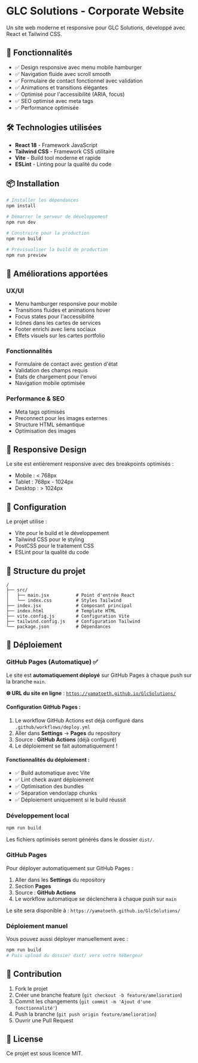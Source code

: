 # GLC Solutions - Corporate Website

Un site web moderne et responsive pour GLC Solutions, développé avec React et Tailwind CSS.

## 🚀 Fonctionnalités

- ✅ Design responsive avec menu mobile hamburger
- ✅ Navigation fluide avec scroll smooth
- ✅ Formulaire de contact fonctionnel avec validation
- ✅ Animations et transitions élégantes
- ✅ Optimisé pour l'accessibilité (ARIA, focus)
- ✅ SEO optimisé avec meta tags
- ✅ Performance optimisée

## 🛠 Technologies utilisées

- **React 18** - Framework JavaScript
- **Tailwind CSS** - Framework CSS utilitaire
- **Vite** - Build tool moderne et rapide
- **ESLint** - Linting pour la qualité du code

## 📦 Installation

```bash
# Installer les dépendances
npm install

# Démarrer le serveur de développement
npm run dev

# Construire pour la production
npm run build

# Prévisualiser la build de production
npm run preview
```

## 🎨 Améliorations apportées

### UX/UI
- Menu hamburger responsive pour mobile
- Transitions fluides et animations hover
- Focus states pour l'accessibilité
- Icônes dans les cartes de services
- Footer enrichi avec liens sociaux
- Effets visuels sur les cartes portfolio

### Fonctionnalités
- Formulaire de contact avec gestion d'état
- Validation des champs requis
- États de chargement pour l'envoi
- Navigation mobile optimisée

### Performance & SEO
- Meta tags optimisés
- Preconnect pour les images externes
- Structure HTML sémantique
- Optimisation des images

## 📱 Responsive Design

Le site est entièrement responsive avec des breakpoints optimisés :
- Mobile : < 768px
- Tablet : 768px - 1024px  
- Desktop : > 1024px

## 🔧 Configuration

Le projet utilise :
- Vite pour le build et le développement
- Tailwind CSS pour le styling
- PostCSS pour le traitement CSS
- ESLint pour la qualité du code

## 📝 Structure du projet

```
/
├── src/
│   ├── main.jsx          # Point d'entrée React
│   └── index.css         # Styles Tailwind
├── index.jsx             # Composant principal
├── index.html            # Template HTML
├── vite.config.js        # Configuration Vite
├── tailwind.config.js    # Configuration Tailwind
└── package.json          # Dépendances
```

## 🚀 Déploiement

### GitHub Pages (Automatique) ✅

Le site est **automatiquement déployé** sur GitHub Pages à chaque push sur la branche `main`.

**🌐 URL du site en ligne** : [`https://yamatoeth.github.io/GlcSolutions/`](https://yamatoeth.github.io/GlcSolutions/)

#### Configuration GitHub Pages :
1. Le workflow GitHub Actions est déjà configuré dans `.github/workflows/deploy.yml`
2. Aller dans **Settings** → **Pages** du repository
3. Source : **GitHub Actions** (déjà configuré)
4. Le déploiement se fait automatiquement !

#### Fonctionnalités du déploiement :
- ✅ Build automatique avec Vite
- ✅ Lint check avant déploiement
- ✅ Optimisation des bundles
- ✅ Séparation vendor/app chunks
- ✅ Déploiement uniquement si le build réussit

### Développement local
```bash
npm run build
```

Les fichiers optimisés seront générés dans le dossier `dist/`.

### GitHub Pages

Pour déployer automatiquement sur GitHub Pages :

1. Aller dans les **Settings** du repository
2. Section **Pages** 
3. Source : **GitHub Actions**
4. Le workflow automatique se déclenchera à chaque push sur `main`

Le site sera disponible à : `https://yamatoeth.github.io/GlcSolutions/`

### Déploiement manuel

Vous pouvez aussi déployer manuellement avec :
```bash
npm run build
# Puis upload du dossier dist/ vers votre hébergeur
```

## 🤝 Contribution

1. Fork le projet
2. Créer une branche feature (`git checkout -b feature/amelioration`)
3. Commit les changements (`git commit -m 'Ajout d'une fonctionnalité'`)
4. Push la branche (`git push origin feature/amelioration`)
5. Ouvrir une Pull Request

## 📄 License

Ce projet est sous licence MIT.

